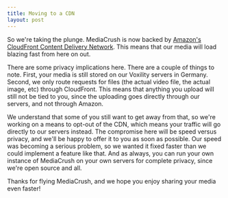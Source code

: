 ```yaml
---
title: Moving to a CDN
layout: post
---
```


So we're taking the plunge. MediaCrush is now backed by [Amazon's CloudFront Content Delivery Network](https://aws.amazon.com/cloudfront/).
This means that our media will load blazing fast from here on out.

There are some privacy implications here. There are a couple of things to note. First, your media is still stored on our Voxility servers in Germany.
Second, we only route requests for files (the actual video file, the actual image, etc) through CloudFront. This means that anything you upload will
still not be tied to you, since the uploading goes directly through our servers, and not through Amazon.

We understand that some of you still want to get away from that, so we're working on a means to opt-out of the CDN, which means your traffic will go
directly to our servers instead. The compromise here will be speed versus privacy, and we'll be happy to offer it to you as soon as possible. Our
speed was becoming a serious problem, so we wanted it fixed faster than we could implement a feature like that. And as always, you can run your own
instance of MediaCrush on your own servers for complete privacy, since we're open source and all.

Thanks for flying MediaCrush, and we hope you enjoy sharing your media even faster!
